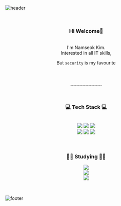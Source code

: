 ![header](https://capsule-render.vercel.app/api?type=waving&&color=gradient&height=100&section=header&fontSize=90)


<div align = "center">
   
<br/>
<h3>Hi Welcome🥳</h3><br/>
I'm Namseok Kim.<br/>
Interested in all IT skills,</br>


But `security` is my favourite

<br/>
<!-- [![Hits](https://hits.seeyoufarm.com/api/count/incr/badge.svg?url=https%3A%2F%2Fgithub.com%2Fchajuhui123&count_bg=%23FFD5D5&title_bg=%23FF7575&icon=&icon_color=%23E7E7E7&title=VISIT&edge_flat=false)](https://hits.seeyoufarm.com) -->
<!--[![Gmail Badge](https://img.shields.io/badge/Gmail-d14836?style=flat-square&logo=Gmail&logoColor=white&link=mailto:boanboan114@gmail.com)](mailto:boanboan114@gmail.com)-->
   
﹏﹏﹏﹏﹏﹏﹏

<br/>
 
<h3>💻 Tech Stack 💻</h3>
 
<br/>


<img src="https://img.shields.io/badge/JavaScript-F7DF1E?style=flat-square&logo=JavaScript&logoColor=white"/>
<img src="https://img.shields.io/badge/Python-3776AB?style=flat-square&logo=Python&logoColor=white"/>
<img src="https://img.shields.io/badge/C-A8B9CC?style=flat-square&logo=C&logoColor=white"/> <br>
<img src="https://img.shields.io/badge/java-007396?style=for-the-badge&logo=Java&logoColor=white">
<img src="https://img.shields.io/badge/mysql-4479A1?style=for-the-badge&logo=mysql&logoColor=white">
<img src="https://img.shields.io/badge/php-E34F26?style=for-the-badge&logo=PHP&logoColor=white"> <br>

<br/>
<br/>

<h3>👩‍💻 Studying 👩‍💻</h3>

<img src="https://img.shields.io/badge/Blockchain-0769AD?style=for-the-badge&logo=Blockchain.com&&logoColor=white">
<br>
<img src="https://img.shields.io/badge/Artificial Intelligence-6DB33F?style=for-the-badge&logo=PyTorch&logoColor=white"> 
<br>
<img src="https://img.shields.io/badge/Security Analysis-003545?style=for-the-badge&logo=Spring Security&logoColor=white">

<br>
<br/>



</div>

<br/>

![footer](https://capsule-render.vercel.app/api?type=waving&&color=gradient&height=100&section=footer&fontSize=90)



